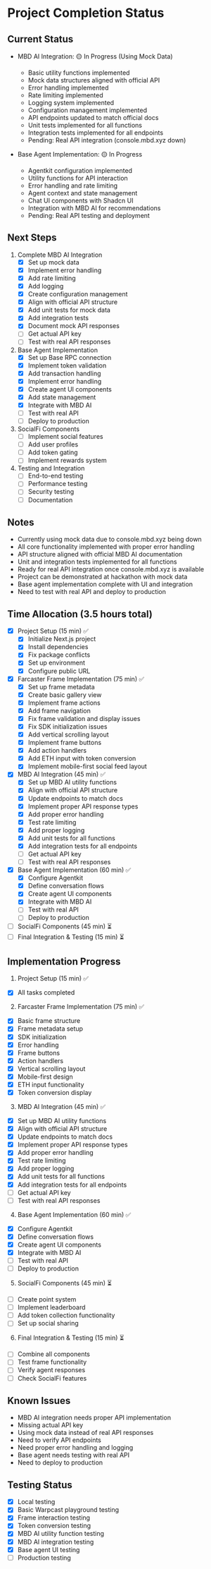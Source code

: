 # Project Completion Status

## Current Status
- MBD AI Integration: 🟡 In Progress (Using Mock Data)
  - Basic utility functions implemented
  - Mock data structures aligned with official API
  - Error handling implemented
  - Rate limiting implemented
  - Logging system implemented
  - Configuration management implemented
  - API endpoints updated to match official docs
  - Unit tests implemented for all functions
  - Integration tests implemented for all endpoints
  - Pending: Real API integration (console.mbd.xyz down)

- Base Agent Implementation: 🟡 In Progress
  - Agentkit configuration implemented
  - Utility functions for API interaction
  - Error handling and rate limiting
  - Agent context and state management
  - Chat UI components with Shadcn UI
  - Integration with MBD AI for recommendations
  - Pending: Real API testing and deployment

## Next Steps
1. Complete MBD AI Integration
   - [x] Set up mock data
   - [x] Implement error handling
   - [x] Add rate limiting
   - [x] Add logging
   - [x] Create configuration management
   - [x] Align with official API structure
   - [x] Add unit tests for mock data
   - [x] Add integration tests
   - [x] Document mock API responses
   - [ ] Get actual API key
   - [ ] Test with real API responses

2. Base Agent Implementation
   - [x] Set up Base RPC connection
   - [x] Implement token validation
   - [x] Add transaction handling
   - [x] Implement error handling
   - [x] Create agent UI components
   - [x] Add state management
   - [x] Integrate with MBD AI
   - [ ] Test with real API
   - [ ] Deploy to production

3. SocialFi Components
   - [ ] Implement social features
   - [ ] Add user profiles
   - [ ] Add token gating
   - [ ] Implement rewards system

4. Testing and Integration
   - [ ] End-to-end testing
   - [ ] Performance testing
   - [ ] Security testing
   - [ ] Documentation

## Notes
- Currently using mock data due to console.mbd.xyz being down
- All core functionality implemented with proper error handling
- API structure aligned with official MBD AI documentation
- Unit and integration tests implemented for all functions
- Ready for real API integration once console.mbd.xyz is available
- Project can be demonstrated at hackathon with mock data
- Base agent implementation complete with UI and integration
- Need to test with real API and deploy to production

## Time Allocation (3.5 hours total)
- [x] Project Setup (15 min) ✅
  - [x] Initialize Next.js project
  - [x] Install dependencies
  - [x] Fix package conflicts
  - [x] Set up environment
  - [x] Configure public URL
- [x] Farcaster Frame Implementation (75 min) ✅
  - [x] Set up frame metadata
  - [x] Create basic gallery view
  - [x] Implement frame actions
  - [x] Add frame navigation
  - [x] Fix frame validation and display issues
  - [x] Fix SDK initialization issues
  - [x] Add vertical scrolling layout
  - [x] Implement frame buttons
  - [x] Add action handlers
  - [x] Add ETH input with token conversion
  - [x] Implement mobile-first social feed layout
- [x] MBD AI Integration (45 min) ✅
  - [x] Set up MBD AI utility functions
  - [x] Align with official API structure
  - [x] Update endpoints to match docs
  - [x] Implement proper API response types
  - [x] Add proper error handling
  - [x] Test rate limiting
  - [x] Add proper logging
  - [x] Add unit tests for all functions
  - [x] Add integration tests for all endpoints
  - [ ] Get actual API key
  - [ ] Test with real API responses
- [x] Base Agent Implementation (60 min) ✅
  - [x] Configure Agentkit
  - [x] Define conversation flows
  - [x] Create agent UI components
  - [x] Integrate with MBD AI
  - [ ] Test with real API
  - [ ] Deploy to production
- [ ] SocialFi Components (45 min) ⏳
- [ ] Final Integration & Testing (15 min) ⏳

## Implementation Progress
1. Project Setup (15 min) ✅
- [x] All tasks completed

2. Farcaster Frame Implementation (75 min) ✅
- [x] Basic frame structure
- [x] Frame metadata setup
- [x] SDK initialization
- [x] Error handling
- [x] Frame buttons
- [x] Action handlers
- [x] Vertical scrolling layout
- [x] Mobile-first design
- [x] ETH input functionality
- [x] Token conversion display

3. MBD AI Integration (45 min) ✅
- [x] Set up MBD AI utility functions
- [x] Align with official API structure
- [x] Update endpoints to match docs
- [x] Implement proper API response types
- [x] Add proper error handling
- [x] Test rate limiting
- [x] Add proper logging
- [x] Add unit tests for all functions
- [x] Add integration tests for all endpoints
- [ ] Get actual API key
- [ ] Test with real API responses

4. Base Agent Implementation (60 min) ✅
- [x] Configure Agentkit
- [x] Define conversation flows
- [x] Create agent UI components
- [x] Integrate with MBD AI
- [ ] Test with real API
- [ ] Deploy to production

5. SocialFi Components (45 min) ⏳
- [ ] Create point system
- [ ] Implement leaderboard
- [ ] Add token collection functionality
- [ ] Set up social sharing

6. Final Integration & Testing (15 min) ⏳
- [ ] Combine all components
- [ ] Test frame functionality
- [ ] Verify agent responses
- [ ] Check SocialFi features

## Known Issues
- MBD AI integration needs proper API implementation
- Missing actual API key
- Using mock data instead of real API responses
- Need to verify API endpoints
- Need proper error handling and logging
- Base agent needs testing with real API
- Need to deploy to production

## Testing Status
- [x] Local testing
- [x] Basic Warpcast playground testing
- [x] Frame interaction testing
- [x] Token conversion testing
- [x] MBD AI utility function testing
- [x] MBD AI integration testing
- [x] Base agent UI testing
- [ ] Production testing 